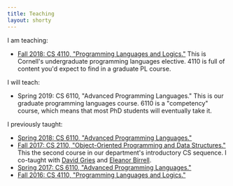 ```yaml
---
title: Teaching
layout: shorty
---
```

I am teaching:

* [Fall 2018: CS 4110, "Programming Languages and Logics."](https://www.cs.cornell.edu/Courses/cs4110/2018fa/)
  This is Cornell's undergraduate programming languages elective. 4110 is full of content you'd expect to find in a graduate PL course.

I will teach:

* Spring 2019: CS 6110, "Advanced Programming Languages."
  This is our graduate programming languages course. 6110 is a "competency" course, which means that most PhD students will eventually take it.

I previously taught:

* [Spring 2018: CS 6110, "Advanced Programming Languages."](http://www.cs.cornell.edu/courses/cs6110/2018sp/)
* [Fall 2017: CS 2110, "Object-Oriented Programming and Data Structures."](http://www.cs.cornell.edu/courses/cs2110/2017fa/)
  This the second course in our department's introductory CS sequence. I co-taught with [David Gries](https://www.cs.cornell.edu/gries/) and [Eleanor Birrell](http://www.cs.cornell.edu/~eleanor/).
* [Spring 2017: CS 6110, "Advanced Programming Languages."](http://www.cs.cornell.edu/courses/cs6110/2017sp/)
* [Fall 2016: CS 4110, "Programming Languages and Logics."](https://www.cs.cornell.edu/Courses/cs4110/2016fa/)
